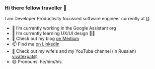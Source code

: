 ### Hi there fellow traveller 👋

I am Developer Productivity focussed software engineer currently at [G](http://google.com/).

- 🔭 I’m currently working in the Google Assistant org
- 🌱 I’m currently learning UX/UI design 🧑‍🎨
- 🦉 Check out my blog [on Medium](https://alexey-gy.medium.com/)
- 📫 Find me [on LinkedIn](https://www.linkedin.com/in/alexeygy)
- 🎥 Check out my wife's and my YouTube channel (in Russian) [vivatexpat@](https://www.youtube.com/channel/UCrISAsBk7PfOqSepsHjA-bw)
- 😄 Pronouns: he/him/his.

<!--
**AlexeyGy/alexeygy** is a ✨ _special_ ✨ repository because its `README.md` (this file) appears on your GitHub profile.

Here are some ideas to get you started:

- 🔭 I’m currently working on ...
- 🌱 I’m currently learning ...
- 👯 I’m looking to collaborate on ...
- 🤔 I’m looking for help with ...
- 💬 Ask me about ...
- 📫 How to reach me: ...
- 😄 Pronouns: ...
- ⚡ Fun fact: ...
-->
